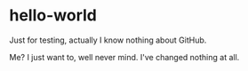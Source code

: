 # hello-world
Just for testing, actually I know nothing about GitHub.

Me? I just want to, well never mind.
I've changed nothing at all.
